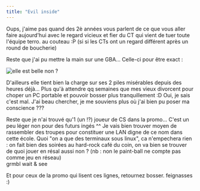 ```yaml
---
title: "Evil inside"
---
```


Oups, j'aime pas quand des 2è années vous parlent de ce que vous aller faire
aujourd'hui avec le regard vicieux et fier du CT qui vient de tuer toute
l'équipe terro. au couteau :P (si si les CTs ont un regard différent après un
round de boucherie)

Reste que j'ai pu mettre la main sur une GBA... Celle-ci pour être exact :  

![elle est belle non
?](http://www.nintendo.co.jp/n08/hardware/tokucho/black.jpg)

D'ailleurs elle tient bien la charge sur ses 2 piles misérables depuis des
heures déjà... Plus qu'à attendre qq semaines que mes vieux divorcent pour
choper un PC portable et pouvoir bosser plus tranquillement :D Oui, je sais
c'est mal. J'ai beau chercher, je me souviens plus où j'ai bien pu poser ma
conscience ???

Reste que je n'ai trouvé qu'1 (un !?) joueur de CS dans la promo... C'est un
peu léger non pour des futurs ingés ^^ Je vais bien trouver moyen de
rassembler des troupes pour constituer une LAN digne de ce nom dans cette
école. Quoi "on a que des terminaux sous linux", ca n'empechera rien : on fait
bien des soirées au hard-rock café du coin, on va bien se trouver de quoi
jouer en résal aussi non ? (nb : non le paint-ball ne compte pas comme jeu en
réseau)  
grmbl wait & see

Et pour ceux de la promo qui lisent ces lignes, retournez bosser. feignasses
:)

